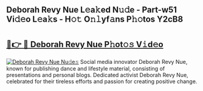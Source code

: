 ## Deborah Revy Nue L𝚎a𝚔ed N𝚞𝚍e - Part-w51 Vi𝚍𝚎o L𝚎a𝚔s - H𝚘𝚝 O𝚗𝚕yf𝚊ns P𝚑𝚘tos Y2cB8

# <h2><a href="http://kf39s0.oniu.top/?m=Deborah+Revy+Nue">🔗👉 🔴 Deborah Revy Nue P𝚑ot𝚘𝚜 V𝚒d𝚎o</a></h2>

[![Deborah Revy Nue Nu𝚍e𝚜](https://i.imgur.com/0qMVB7G.gif)](http://kf39s0.oniu.top/?m=Deborah+Revy+Nue)
Social media innovator Deborah Revy Nue, known for publishing dance and lifestyle material, consisting of presentations and personal blogs. Dedicated activist Deborah Revy Nue, celebrated for their tireless efforts and passion for creating positive change.  
